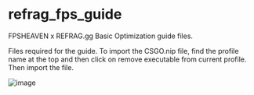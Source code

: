 # refrag_fps_guide
FPSHEAVEN x  REFRAG.gg Basic Optimization guide files.

Files required for the guide.
To import the CSGO.nip file, find the profile name at the top and then click on remove executable from current profile. Then import the file.


![image](https://github.com/fpsheaven/refrag_fps_guide/assets/58235292/b05a3775-973e-4b59-8d55-993d10d81d0f)
